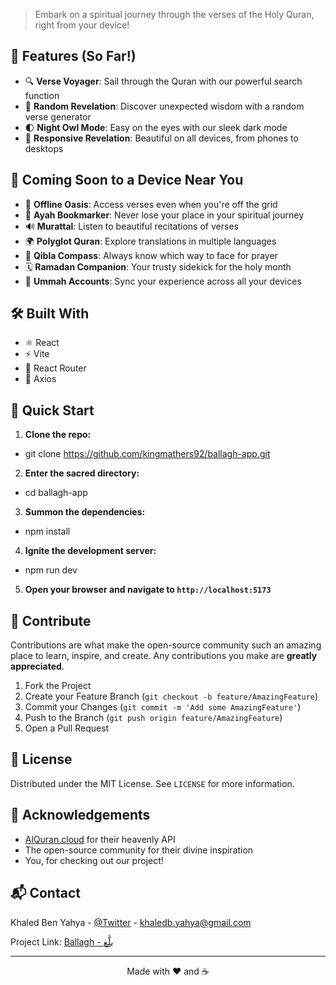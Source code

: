 > Embark on a spiritual journey through the verses of the Holy Quran, right from your device!

## 🌟 Features (So Far!)

- 🔍 **Verse Voyager**: Sail through the Quran with our powerful search function
- 🎲 **Random Revelation**: Discover unexpected wisdom with a random verse generator
- 🌓 **Night Owl Mode**: Easy on the eyes with our sleek dark mode
- 📱 **Responsive Revelation**: Beautiful on all devices, from phones to desktops

## 🚀 Coming Soon to a Device Near You

- 📶 **Offline Oasis**: Access verses even when you're off the grid
- 🔖 **Ayah Bookmarker**: Never lose your place in your spiritual journey
- 🔊 **Murattal**: Listen to beautiful recitations of verses
- 🌍 **Polyglot Quran**: Explore translations in multiple languages
- 🧭 **Qibla Compass**: Always know which way to face for prayer
- 🗓️ **Ramadan Companion**: Your trusty sidekick for the holy month
- 👤 **Ummah Accounts**: Sync your experience across all your devices

## 🛠️ Built With

- ⚛️ React
- ⚡ Vite
- 🧭 React Router
- 🔗 Axios

## 🏁 Quick Start

1. **Clone the repo:**

- git clone https://github.com/kingmathers92/ballagh-app.git

2. **Enter the sacred directory:**

- cd ballagh-app

3. **Summon the dependencies:**

- npm install

4. **Ignite the development server:**

- npm run dev

5. **Open your browser and navigate to `http://localhost:5173`**

## 🤝 Contribute

Contributions are what make the open-source community such an amazing place to learn, inspire, and create. Any contributions you make are **greatly appreciated**.

1. Fork the Project
2. Create your Feature Branch (`git checkout -b feature/AmazingFeature`)
3. Commit your Changes (`git commit -m 'Add some AmazingFeature'`)
4. Push to the Branch (`git push origin feature/AmazingFeature`)
5. Open a Pull Request

## 📜 License

Distributed under the MIT License. See `LICENSE` for more information.

## 🙏 Acknowledgements

- [AlQuran.cloud](https://alquran.cloud/) for their heavenly API
- The open-source community for their divine inspiration
- You, for checking out our project!

## 📬 Contact

Khaled Ben Yahya - [@Twitter](https://twitter.com/khaledbenyahya_) - khaledb.yahya@gmail.com

Project Link: [Ballagh - بلَّغ](https://github.com/kingmathers92/ballagh-app)

---

<p align="center">Made with ❤️ and ☕</p>
